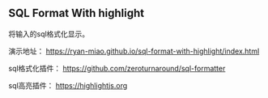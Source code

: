 
## SQL Format With highlight

将输入的sql格式化显示。

演示地址： https://ryan-miao.github.io/sql-format-with-highlight/index.html



sql格式化插件： https://github.com/zeroturnaround/sql-formatter

sql高亮插件： https://highlightjs.org



